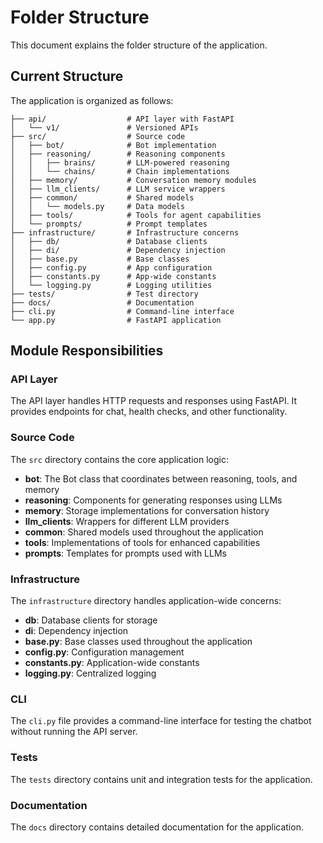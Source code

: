 # Folder Structure

This document explains the folder structure of the application.

## Current Structure

The application is organized as follows:

```
├── api/                  # API layer with FastAPI
│   └── v1/               # Versioned APIs
├── src/                  # Source code
│   ├── bot/              # Bot implementation
│   ├── reasoning/        # Reasoning components
│   │   ├── brains/       # LLM-powered reasoning
│   │   └── chains/       # Chain implementations
│   ├── memory/           # Conversation memory modules
│   ├── llm_clients/      # LLM service wrappers
│   ├── common/           # Shared models
│   │   └── models.py     # Data models
│   ├── tools/            # Tools for agent capabilities
│   └── prompts/          # Prompt templates
├── infrastructure/       # Infrastructure concerns
│   ├── db/               # Database clients
│   ├── di/               # Dependency injection
│   ├── base.py           # Base classes
│   ├── config.py         # App configuration
│   ├── constants.py      # App-wide constants
│   └── logging.py        # Logging utilities
├── tests/                # Test directory
├── docs/                 # Documentation
├── cli.py                # Command-line interface
└── app.py                # FastAPI application
```

## Module Responsibilities

### API Layer

The API layer handles HTTP requests and responses using FastAPI. It provides endpoints for chat, health checks, and other functionality.

### Source Code

The `src` directory contains the core application logic:

- **bot**: The Bot class that coordinates between reasoning, tools, and memory
- **reasoning**: Components for generating responses using LLMs
- **memory**: Storage implementations for conversation history
- **llm_clients**: Wrappers for different LLM providers
- **common**: Shared models used throughout the application
- **tools**: Implementations of tools for enhanced capabilities
- **prompts**: Templates for prompts used with LLMs

### Infrastructure

The `infrastructure` directory handles application-wide concerns:

- **db**: Database clients for storage
- **di**: Dependency injection
- **base.py**: Base classes used throughout the application
- **config.py**: Configuration management
- **constants.py**: Application-wide constants
- **logging.py**: Centralized logging

### CLI

The `cli.py` file provides a command-line interface for testing the chatbot without running the API server.

### Tests

The `tests` directory contains unit and integration tests for the application.

### Documentation

The `docs` directory contains detailed documentation for the application.
